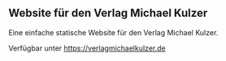 ## Website für den Verlag Michael Kulzer

Eine einfache statische Website für den Verlag Michael Kulzer.

Verfügbar unter https://verlagmichaelkulzer.de
